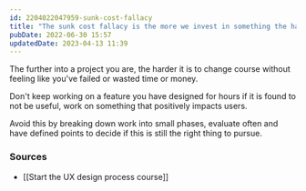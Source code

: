 ```yaml
---
id: 2204022047959-sunk-cost-fallacy
title: "The sunk cost fallacy is the more we invest in something the harder it becomes to abandon it"
pubDate: 2022-06-30 15:57
updatedDate: 2023-04-13 11:39
---
```


The further into a project you are, the harder it is to change course without feeling like you've failed or wasted time or money.

Don't keep working on a feature you have designed for hours if it is found to not be useful, work on something that positively impacts users.

Avoid this by breaking down work into small phases, evaluate often and have defined points to decide if this is still the right thing to pursue.

### Sources

- [[Start the UX design process course]]
